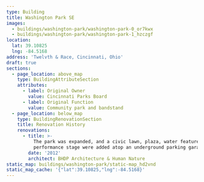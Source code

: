```yaml
---
type: Building
title: Washington Park SE
images:
  - buildings/washington-park/washington-park-0_or7kwx
  - buildings/washington-park/washington-park-1_hzczgf
location:
  lat: 39.10825
  lng: -84.5168
address: 'Twelvth & Race, Cincinnati, Ohio'
draft: true
sections:
  - page_location: above_map
    type: BuildingAttributeSection
    attributes:
      - label: Original Owner
        value: Cincinnati Parks Board
      - label: Original Function
        value: Community park and bandstand
  - page_location: below_map
    type: BuildingRenovationSection
    title: Renovation History
    renovations:
      - title: >-
          The park was expanded, and a civic lawn, plaza, water feature, and
          performance stage were added atop an underground parking garage.
        date: '2012'
        architect: BHDP Architecture & Human Nature
static_map: buildings/washington-park/static-map_hd2vnd
static_map_cache: '{"lat":39.10825,"lng":-84.5168}'
---
```

